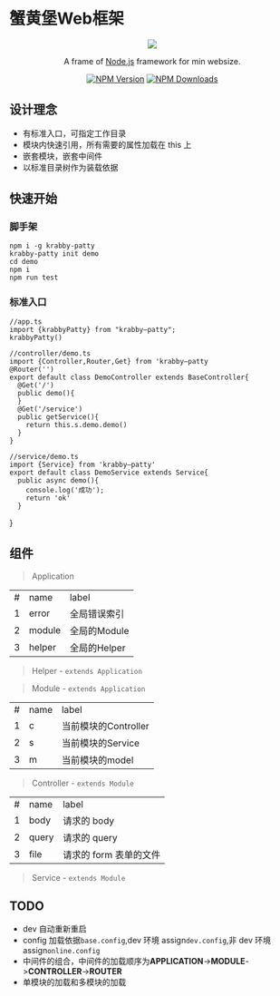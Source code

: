 # 蟹黄堡Web框架
<p align="center">
<a href="" target="blank"><img src="https://i2.tiimg.com/700479/5ae4ce384fd00748.png"></a>
</p>

  <p align="center">A frame of <a href="http://nodejs.org" target="_blank">Node.js</a> framework for min websize.</p>
    <p align="center">
<a href="https://www.npmjs.com/~cherryboom" target="_blank"><img src="https://img.shields.io/npm/v/@nestjs/core.svg" alt="NPM Version" /></a>
<a href="https://www.npmjs.com/package/krabby-patty" target="_blank"><img src="https://img.shields.io/npm/dm/@nestjs/core.svg" alt="NPM Downloads" /></a>
</p>

## 设计理念

- 有标准入口，可指定工作目录
- 模块内快速引用，所有需要的属性加载在 this 上
- 嵌套模块，嵌套中间件
- 以标准目录树作为装载依据

## 快速开始
### 脚手架
    npm i -g krabby-patty
    krabby-patty init demo
    cd demo
    npm i
    npm run test
### 标准入口
    //app.ts
    import {krabbyPatty} from "krabby—patty";
    krabbyPatty()

    //controller/demo.ts
    import {Controller,Router,Get} from 'krabby—patty
    @Router('')
    export default class DemoController extends BaseController{
      @Get('/')
      public demo(){
      }
      @Get('/service')
      public getService(){
        return this.s.demo.demo()
      }
    }

    //service/demo.ts
    import {Service} from 'krabby—patty'
    export default class DemoService extends Service{
      public async demo(){
        console.log('成功');
        return 'ok'
      }

}

## 组件

> Application

<table style="width:100%">
<tbody>
<tr>
<td>#</td>
<td>name</td>
<td>label</td>
</tr>
<tr>
<td>1</td>
<td>error</td>
<td>全局错误索引</td>
</tr>
<tr>
<td>2</td>
<td>module</td>
<td>全局的Module</td>
</tr>
<tr>
<td>3</td>
<td>helper</td>
<td>全局的Helper</td>
</tr>
</tbody>
</table>


> Helper - `extends Application`

> Module - `extends Application`

<table style="width:100%">
<tbody>
<tr>
<td>#</td>
<td>name</td>
<td>label</td>
</tr>
<tr>
<td>1</td>
<td>c</td>
<td>当前模块的Controller</td>
</tr>
<tr>
<td>2</td>
<td>s</td>
<td>当前模块的Service</td>
</tr>
<tr>
<td>3</td>
<td>m</td>
<td>当前模块的model</td>
</tr>
</tbody>
</table>

> Controller - `extends Module`
<table style="width:100%">
<tbody>
<tr>
<td>#</td>
<td>name</td>
<td>label</td>
</tr>
<tr>
<td>1</td>
<td>body</td>
<td>请求的 body </td>
</tr>
<tr>
<td>2</td>
<td>query</td>
<td>请求的 query</td>
</tr>
<tr>
<td>3</td>
<td>file</td>
<td>请求的 form 表单的文件</td>
</tr>
</tbody>
</table>

> Service - `extends Module`

## TODO

- dev 自动重新重启
- config 加载依据`base.config`,dev 环境 assign`dev.config`,非 dev 环境 assign`online.config`
- 中间件的组合，中间件的加载顺序为**APPLICATION**->**MODULE**->**CONTROLLER**->**ROUTER**
- 单模块的加载和多模块的加载
